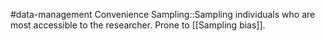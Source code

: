 #data-management 
Convenience Sampling::Sampling individuals who are most accessible to the researcher. Prone to [[Sampling bias]].
<!--SR:!2024-02-15,3,250-->
